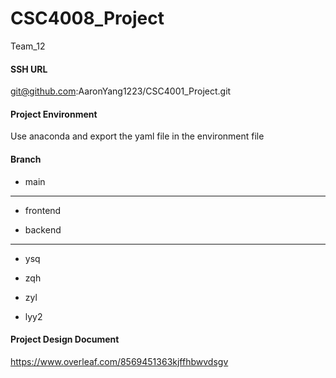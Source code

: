# CSC4008_Project

Team_12

#### SSH URL

git@github.com:AaronYang1223/CSC4001_Project.git



#### Project Environment

Use anaconda and export the yaml file in the environment file



#### Branch

- main

------

- frontend

- backend

------

- ysq

- zqh

- zyl

- lyy2



#### Project Design Document

https://www.overleaf.com/8569451363kjffhbwvdsgv



